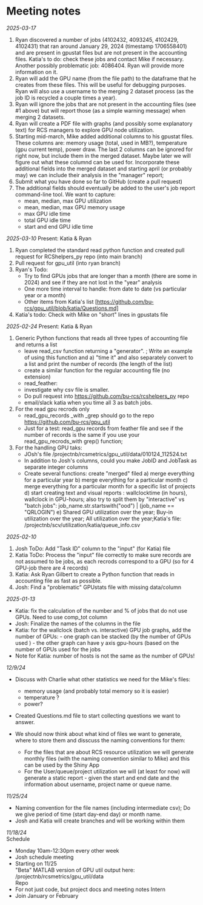 
# Meeting notes

*2025-03-17*
1. Ryan discovered a number of jobs (4102432, 4093245, 4102429, 4102431) that ran around January 29, 2024 (timestamp 1706558401) and are present in gpustat files but are not present in the accounting files. Katia's to do: check these jobs and contact Mike if necessary. Another possibly problematic job: 4086404. Ryan will provide more information on it.
2. Ryan will add the GPU name (from the file path) to the dataframe that he creates from these files. This will be useful for debugging purposes. Ryan will also use a username to the merging 2 dataset process (as the job ID is recycled a couple times a year).
3. Ryan will ignore the jobs that are not present in the accounting files (see #1 above) but will report those (as a simple warning message) when merging 2 datasets.
4. Ryan will create a PDF file with graphs (and possibly some explanatory text) for RCS managers to explore GPU node utilization.
5. Starting mid-march, Mike added additional columns to his gpustat files. These columns are: memory usage (total, used in MB?), temperature (gpu current temp), power draw. The last 2 columns can be ignored for right now, but include them in the merged dataset. Maybe later we will figure out what these columnd can be used for. Incorporate these additional fields into the merged dataset and starting april (or probably may) we can include their analysis in the "manager" report;
6. Submit what you have done so far to GitHub (create a pull request)
7. The additional fields should eventually be added to the user's job report command-line tool. We want to capture:
   - mean, median, max GPU utilization
   - mean, median, max GPU memory usage
   - max GPU idle time
   - total GPU idle time
   - start and end GPU idle time

*2025-03-10*
Present: Katia & Ryan
1. Ryan completed the standard read python function and created pull request for RCShelpers_py repo (into main branch)
2. Pull request for gpu_util (into ryan branch)
3. Ryan's Todo:
      - Try to find GPUs jobs that are longer than a month (there are some in 2024) and see if they are not lost in the "year" analysis
      - One more time interval to handle: from date to date (vs particular year or a month)
      - Other items from Katia's list [https://github.com/bu-rcs/gpu_util/blob/katia/Questions.md]
4. Katia's todo: Check with Mike on "short" lines in gpustats file

*2025-02-24*
Present: Katia & Ryan

1. Generic Python functions that reads all three types of accounting file and returns a list
   - leave read_csv function returning a "generator". ; Write an example of using this function and a) "time it" and also separately convert to a list and print the number of records (the length of the list)
   - create a similar function for the regular accounting file (no extension)
   - read_feather:
   - investigate why csv file is smaller.
   - Do pull request into https://github.com/bu-rcs/rcshelpers_py repo
   - email/slack katia when you time all 3 as batch jobs.
2. For the read gpu recrods only
   - read_gpu_records _with _grep should go to the repo https://github.com/bu-rcs/gpu_util
   - Just for a test: read_gpu records from feather file and see if the number of records is the same if you use your read_gpu_recrods_with grep() function;
3. For the handling GPU taks:
   - JOsh's file /projectnb/rcsmetrics/gpu_util/data/010124_112524.txt
   - In addition to Josh's columns, could you make JobID and JobTask as separate integer columns
   - Create several functions: create "merged" filed
       a) merge everything for a particular year
       b) merge everything for a particular month
       c) merge everything for a particular month for a specific list of projects
       d) start creating text and visual reports : wallclocktime (in hours), wallclock in GPU-hours; also try to split them by "interactive" vs "batch jobs": job_name.str.startswith("ood") | (job_name == "QRLOGIN")
     e) Shared GPU utilization over the year; Buy-in utilization over the year; All utilization over the year;Katia's file: /projectnb/scv/utilization/katia/queue_info.csv

     

*2025-02-10*
1. Josh ToDo: Add "Task ID" column to the "input" (for Katia) file
2. Katia ToDo: Process the "input" file correctly to make sure records are not assumed to be jobs, as each recrods correspond to a GPU (so for 4 GPU-job there are 4 records)
3. Katia: Ask Ryan Gilbert to create a Python function that reads in accounting file as fast as possible.
4. Josh: Find a "problematic" GPUstats file with missing data/column

*2025-01-13*

- Katia: fix the calculation of the number and % of jobs that do not use GPUs. Need to use comp_tot column
- Josh: Finalize the names of the columns in the file
- Katia: for the wallclock (batch vs. interactive) GPU job graphs, add the number of GPUs:
      - one graph can be stacked (by the number of GPUs used )
      - the other graph can have y axis gpu-hours (based on the number of GPUs used for the jobs
- Note for Katia: number of hosts is not the same as the number of GPUs!

*12/9/24*
- Discuss with Charlie what other statistics we need for the Mike's files:
    - memory usage (and probably total memory so it is easier)
    - temperature ?
    - power?
 
 - Created Questions.md file to start collecting questions we want to answer.
 - We should now think about what kind of files we want to generate, where to store them and disscuss the naming conventions for them:
   - For the files that are about RCS resource utilization we will generate monthly files (with the naming convention similar to Mike) and this can be used by the Shiny App
   - For the User/queue/project utilization we will (at least for now) will generate a static report - given the start and end date and the information about username, project name or queue name.

*11/25/24*
- Naming convention for the file names (including intermediate csv); Do we give period of time (start day-end day) or month name.
- Josh and Katia will create branches and will be working within them

*11/18/24*  
Schedule
- Monday 10am-12:30pm every other week
- Josh schedule meeting
- Starting on 11/25 <br>
"Beta" MATLAB version of GPU util output here: /projectnb/rcsmetrics/gpu_util/data  
Repo  
- For not just code, but project docs and meeting notes
Intern
- Join January or February

